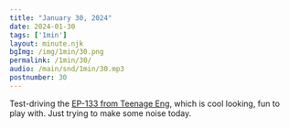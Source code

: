 ```yaml
---
title: "January 30, 2024"
date: 2024-01-30
tags: ['1min']
layout: minute.njk
bgImg: /img/1min/30.png
permalink: /1min/30/
audio: /main/snd/1min/30.mp3
postnumber: 30
---
```



Test-driving the [EP-133 from Teenage Eng](https://teenage.engineering/products/ep-133), which is cool looking, fun to play with. Just trying to make some noise today.




